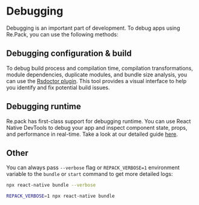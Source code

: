 # Debugging

Debugging is an important part of development. To debug apps using Re.Pack, you can use the following methods:

## Debugging configuration & build

To debug build process and compilation time, compilation transformations, module dependencies, duplicate modules, and bundle size analysis, you can use the [Rsdoctor plugin](/docs/guides/bundle-analysis). This tool provides a visual interface to help you identify and fix potential build issues.

## Debugging runtime

Re.pack has first-class support for debugging runtime. You can use React Native DevTools to debug your app and inspect component state, props, and performance in real-time. Take a look at our detailed guide [here](/docs/features/devtools).

## Other

You can always pass `--verbose` flag or `REPACK_VERBOSE=1` environment variable to the `bundle` or `start` command to get more detailed logs:

```bash
npx react-native bundle --verbose
```

```bash
REPACK_VERBOSE=1 npx react-native bundle
```
